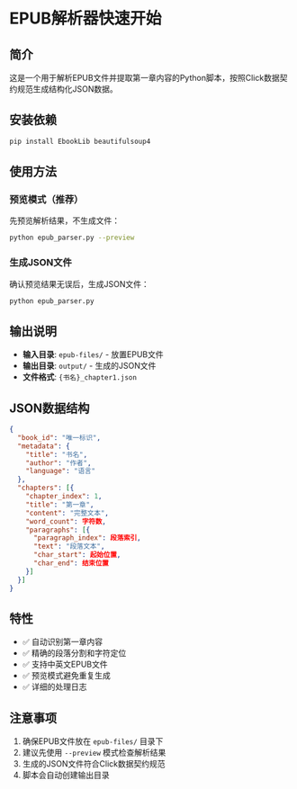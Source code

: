 # EPUB解析器快速开始

## 简介

这是一个用于解析EPUB文件并提取第一章内容的Python脚本，按照Click数据契约规范生成结构化JSON数据。

## 安装依赖

```bash
pip install EbookLib beautifulsoup4
```

## 使用方法

### 预览模式（推荐）

先预览解析结果，不生成文件：

```bash
python epub_parser.py --preview
```

### 生成JSON文件

确认预览结果无误后，生成JSON文件：

```bash
python epub_parser.py
```

## 输出说明

- **输入目录**: `epub-files/` - 放置EPUB文件
- **输出目录**: `output/` - 生成的JSON文件
- **文件格式**: `{书名}_chapter1.json`

## JSON数据结构

```json
{
  "book_id": "唯一标识",
  "metadata": {
    "title": "书名",
    "author": "作者",
    "language": "语言"
  },
  "chapters": [{
    "chapter_index": 1,
    "title": "第一章",
    "content": "完整文本",
    "word_count": 字符数,
    "paragraphs": [{
      "paragraph_index": 段落索引,
      "text": "段落文本",
      "char_start": 起始位置,
      "char_end": 结束位置
    }]
  }]
}
```

## 特性

- ✅ 自动识别第一章内容
- ✅ 精确的段落分割和字符定位
- ✅ 支持中英文EPUB文件
- ✅ 预览模式避免重复生成
- ✅ 详细的处理日志

## 注意事项

1. 确保EPUB文件放在 `epub-files/` 目录下
2. 建议先使用 `--preview` 模式检查解析结果
3. 生成的JSON文件符合Click数据契约规范
4. 脚本会自动创建输出目录